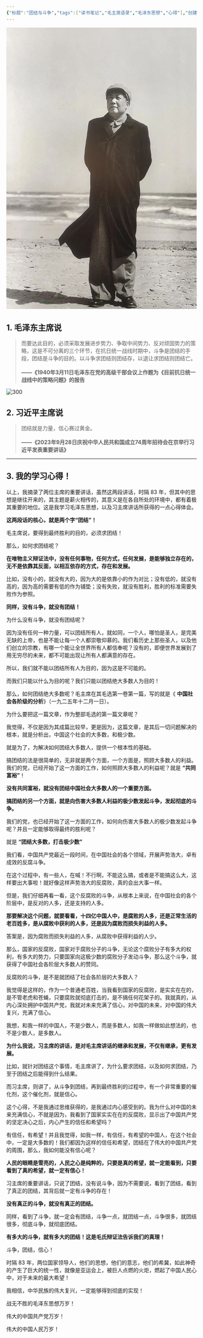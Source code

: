 ```yaml
---
{"标题":"团结与斗争","tags":["读书笔记","毛主席语录","毛泽东思想","心得"],"创建时间":"2023-10-06 09:56","修改时间":"2023-10-06 09:56","dg-publish":true,"permalink":"/毛泽东思想学习笔记/团结与斗争/","dgPassFrontmatter":true}
---
```


![毛主席立相|300](https://raw.githubusercontent.com/sunjunyang2023/tupian/main/2x-net-img-2021122611110736751-20230504121838-xl89zkd.png)
## 1. 毛泽东主席说

> 而要达此目的，必须采取发展进步势力、争取中间势力、反对顽固势力的策略，这是不可分离的三个环节，在抗日统一战线时期中，斗争是团结的手段，团结是斗争的目的。以斗争求团结则团结存，以退让求团结则团结亡。<Br><Br>**——《1940年3月11日毛泽东在党的高级干部会议上作题为《目前抗日统一战线中的策略问题》的报告**

![300](https://www.sunjunyang.link/file/af38f5c6686594fd1501e.jpg)

## 2. 习近平主席说

> 团结就是力量，信心赛过黄金。<Br><Br>**——《2023年9月28日庆祝中华人民共和国成立74周年招待会在京举行习近平发表重要讲话》**

---

## 3. 我的学习心得！

以上，我摘录了两位主席的重要讲话，虽然这两段讲话，时隔 83 年，但其中的思想是继往开来的，其主题是薪火相传的，其意义是在各自所处的环境中，都有着极其重要的地位。这是我学习毛泽东思想，以及习主席讲话所获得的一点心得体会。

**这两段话的核心，就是两个字“团结”！**

毛主席说，要得到最终胜利的目的，必须求团结！

那么，如何求团结呢？

**在唯物主义辩证法中，没有任何事物，任何方式，任何发展，是能够独立存在的，无不是依靠其反面，以相互依存的方式，存在和发展。**

比如，没有小的，就没有大的，因为大的是依靠小的作为对比；没有低的，就没有高的，因为高的需要有低的作为铺垫；没有失败，就没有胜利，胜利的标准需要失败作为参照。

**同样，没有斗争，就没有团结！**

为什么没有斗争，就没有团结呢？

因为没有任何一种力量，可以团结所有人，就如同，一个人，哪怕是圣人，是完美无缺的上帝，也是不能让每一个人都崇敬仰慕的。我们看历史上那些圣人，以及他们创立的宗教，有哪一个能让全世界所有人都信奉呢？没有的，即便世界发展到了用无穷尽的未来，都不可能出现让所有人都满意的存在。

所以，我们就不能以团结所有人为目的，因为这是不可能的。

而我们只能以什么为目的呢？我们只能以团结绝大多数人为目的！

那么，如何团结绝大多数呢？毛主席在其毛选第一卷第一篇，写的就是《 **中国社会各阶级的分析**》（一九二五年十二月一日）。

为什么要把这一篇文章，作为整部毛选的第一篇文章呢？

我觉得，不仅是因为其成篇比较早，更是因为，这篇文章，是其后一切问题解决的根本，就是分析出，中国这个社会的大多数，和极少数。

就是为了，为解决如何团结大多数人，提供一个根本性的基础。

搞团结的法是很简单的，无非就是两个方面，一个方面是，照顾大多数人的利益。我们的党，已经开始了这一方面的工作，如何照顾大多数人的利益呢？就是 **“共同富裕”**！

**没有共同富裕，就没有团结中国社会大多数人的一个重要方面。**

**搞团结的另一个方面，就是向伤害大多数人利益的极少数发起斗争，发起彻底的斗争。**

我们的党，也已经开始了这一方面的工作，如何向伤害大多数人的极少数发起斗争呢？并且一定能够取得最终的胜利呢？

就是 **“团结大多数，打击极少数”**

我们看，中国共产党最近一段时间，在中国社会的各个领域，开展声势浩大，卓有成效的反腐斗争。

在这个过程中，有一些人，在喊！不行啊，不能这么搞，或者是不能搞这么大，这样要出大事啦！就好像这样声势浩大的反腐败，真的会出大事一样。

但是，我们仔细再看一看，这个反腐败的斗争，从根本上来说，在中国社会的各个阶层中，是反对的人多，还是支持的人多。

**那要解决这个问题，就要看看，十四亿中国人中，是腐败的人多，还是正常生活的老百姓多，是从腐败中获利的人多，还是因为腐败而损失利益的人多。**

答案是，因为腐败而损失利益的人多，从腐败中获得利益的人少。

那么，国家的反腐败，国家对于腐败分子的斗争，无论这个腐败分子有多大的权利，有多大的势力，只要国家向这极少数的腐败分子发动斗争，那么这个斗争，就获得了中国社会各阶层大多数人的赞同。

反腐败的斗争，是不是就团结了社会各阶层的大多数人？

我觉得是这样的，作为一个普通老百姓，当我看到国家的反腐败，是实实在在的，是不管老虎和苍蝇，只要腐败就彻底打击的，是不搞任何花架子的。我就真的，从内心深处拥护中国共产党，我就对未来充满了信心，对中国的未来，对中国的伟大复兴，充满了信心。

我想，和我一样的中国人，不是少数人，而是多数人，如我一样做如此想法的，也不是少数人，是多数人。

**为什么我说，习主席的讲话，是对毛主席讲话的继承和发展，不仅有继承，更有发展。**

比如，就针对团结这个事情，毛主席讲了，为什么要求团结，以及如何求团结，乃至于团结之后能得到什么结果。

而习主席，则讲了，从斗争到团结，再到最终胜利的过程中，有一个非常重要的催化剂，这个催化剂，就是信心。

这个心得，不是我通过思维获得的，是我通过内心感受到的。我为什么对中国的未来充满信心，不就是因为，我看到了国家实实在在的反腐败，显示出了中国共产党的坚定决心之后，内心产生的信任和希望吗？

有信任，有希望！并且我觉得，如我一样，有信任，有希望的中国人，在这个社会中，一定是大多数的！我们都因为这样的信任和希望，团结在了伟大的中国共产党的周围，那么，我如何能没有信心呢？

**人民的眼睛是雪亮的，人民之心是纯粹的，只要是真的希望，就一定能看到，只要看到了真的希望，就一定有信心！**

习主席的重要讲话，只说了团结，没有说斗争，因为不需要说，看到了团结，看到了真正的团结，其背后就一定有斗争的存在！

**没有真正的斗争，就没有真正的团结。**

同样，看到了斗争，就一定会有团结，斗争一点，就团结一点，斗争很多，就团结很多，彻底斗争，就彻底团结。

**有多大的斗争，就有多大的团结！这是毛氏辩证法告诉我们的真理！**

斗争，团结，信心！

时隔 83 年，两位国家领导人，他们的思想，他们的意志，他们的希冀，如此神奇的产生了巨大的统一性，就像是亚运会上，被巨人点燃的火炬，燃起了中国人民心中，对于未来的最大希望！

我相信，中华民族的伟大复兴，一定能够得到彻底的实现！

战无不胜的毛泽东思想万岁！

伟大的中国共产党万岁！

伟大的中国人民万岁！



